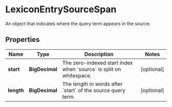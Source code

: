 

# LexiconEntrySourceSpan

An object that indicates where the query term appears in the source.
## Properties

Name | Type | Description | Notes
------------ | ------------- | ------------- | -------------
**start** | **BigDecimal** | The zero-indexed start index when &#x60;source&#x60; is split on whitespace.  |  [optional]
**length** | **BigDecimal** | The length in words after &#x60;start&#x60; of the source query term.  |  [optional]



